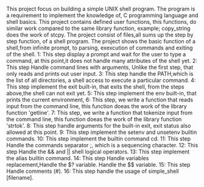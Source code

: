 This project focus on building a simple UNIX shell program.
The program is a requirement to implement the knowledge of,
        C programming language and shell basics.
This project contains defined user functions, this functions,
        do similar work compared to the same library function,
        example; copy_string does the work of stcpy.
The project consist of files,all sums up the step by step function,
        of a shell program.
The project shows the basic function of a shell,from infinite prompt,
    to parsing, exexcution of commands and exiting of the shell.
1: This step display a prompt and wait for the user to type a command,
        at this point,it does not handle many attributes of the shell yet.
2: This step Handle command lines with arguments, Unlike the first step,
        that only reads and prints out user input.
3: This step handle the PATH,which is the list of all directories,
        a shell access to execute a particular command.
4: This step implement the exit built-in, that exits the shell,
        from the steps above,the shell can not exit yet.
5: This step implement the env built-in, that prints the current environment,
6: This step, we write a function that reads input from the command line,
        this function doeas the work of the library function 'getline'.
7: This step, we write a function that tokenize input from the command line,
        this function doeas the work of the library function 'strtok'.
8: This step handle arguments for the built-in exit,
        exit status also allowed at this point.
9: This step implement the setenv and unsetenv builtin commands.
10: This step implement the builtin command cd.
11: This step Handle the commands separator ;, which is a sequencing character.
12: This step Handle the && and || shell logical operators.
13: This step implement the alias builtin command.
14: This step Handle variables replacement,Handle the $? variable.
        Handle the $$ variable.
15: This step Handle comments (#).
16: This step handle the usage of simple_shell [filename].
